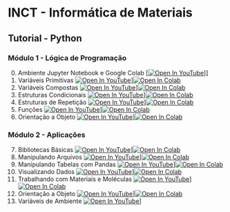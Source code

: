 # INCT - Informática de Materiais

## Tutorial - Python

### Módulo 1 - Lógica de Programação
0) Ambiente Jupyter Notebook e Google Colab [[![Open In YouTube](https://img.shields.io/badge/YouTube-FF0000?style=for-the-badge&logo=youtube&logoColor=white)](https://www.youtube.com/watch?v=KDVBUPgVHgs)]]
1) Variáveis Primitivas [![Open In YouTube](https://img.shields.io/badge/YouTube-FF0000?style=for-the-badge&logo=youtube&logoColor=white)](https://www.youtube.com/watch?v=KDVBUPgVHgs)][![Open In Colab](https://colab.research.google.com/assets/colab-badge.svg)](https://colab.research.google.com/github/simcomat/INCT-MatInfo-Tutoriais/blob/main/notebooks/python_modulo1/01-VariaveisPrimitivas.ipynb)
2) Variáveis Compostas [![Open In YouTube](https://img.shields.io/badge/YouTube-FF0000?style=for-the-badge&logo=youtube&logoColor=white)](https://www.youtube.com/watch?v=KDVBUPgVHgs)][![Open In Colab](https://colab.research.google.com/assets/colab-badge.svg)](https://colab.research.google.com/github/simcomat/INCT-MatInfo-Tutoriais/blob/main/notebooks/python_modulo1/02-VariaveisCompostas.ipynb)
3) Estruturas Condicionais [![Open In YouTube](https://img.shields.io/badge/YouTube-FF0000?style=for-the-badge&logo=youtube&logoColor=white)](https://www.youtube.com/watch?v=KDVBUPgVHgs)][![Open In Colab](https://colab.research.google.com/assets/colab-badge.svg)](https://colab.research.google.com/github/simcomat/INCT-MatInfo-Tutoriais/blob/main/notebooks/python_modulo1/03-EstruturasCondicionais.ipynb)
4) Estruturas de Repetição [![Open In YouTube](https://img.shields.io/badge/YouTube-FF0000?style=for-the-badge&logo=youtube&logoColor=white)](https://www.youtube.com/watch?v=KDVBUPgVHgs)][![Open In Colab](https://colab.research.google.com/assets/colab-badge.svg)](https://colab.research.google.com/github/simcomat/INCT-MatInfo-Tutoriais/blob/main/notebooks/python_modulo1/04-EstruturasdeRepetica.ipynb)
5) Funções [![Open In YouTube](https://img.shields.io/badge/YouTube-FF0000?style=for-the-badge&logo=youtube&logoColor=white)](https://www.youtube.com/watch?v=KDVBUPgVHgs)][![Open In Colab](https://colab.research.google.com/assets/colab-badge.svg)](https://colab.research.google.com/github/simcomat/INCT-MatInfo-Tutoriais/blob/main/notebooks/python_modulo1/05-Funcoes.ipynb)
6) Orientação a Objeto [![Open In YouTube](https://img.shields.io/badge/YouTube-FF0000?style=for-the-badge&logo=youtube&logoColor=white)](https://www.youtube.com/watch?v=KDVBUPgVHgs)][![Open In Colab](https://colab.research.google.com/assets/colab-badge.svg)](https://colab.research.google.com/github/simcomat/INCT-MatInfo-Tutoriais/blob/main/notebooks/python_modulo1/06-POO.ipynb)

### Módulo 2 - Aplicações
7) Bibliotecas Básicas [![Open In YouTube](https://img.shields.io/badge/YouTube-FF0000?style=for-the-badge&logo=youtube&logoColor=white)](https://www.youtube.com/watch?v=KDVBUPgVHgs)][![Open In Colab](https://colab.research.google.com/assets/colab-badge.svg)](https://colab.research.google.com/github/simcomat/webminicurso_ai4physics/blob/main/notebooks/1-Classificacao.ipynb)
8) Manipulando Arquivos [![Open In YouTube](https://img.shields.io/badge/YouTube-FF0000?style=for-the-badge&logo=youtube&logoColor=white)](https://www.youtube.com/watch?v=KDVBUPgVHgs)][![Open In Colab](https://colab.research.google.com/assets/colab-badge.svg)](https://colab.research.google.com/github/simcomat/webminicurso_ai4physics/blob/main/notebooks/2-Regressao.ipynb)
9) Manipulando Tabelas com Pandas [![Open In YouTube](https://img.shields.io/badge/YouTube-FF0000?style=for-the-badge&logo=youtube&logoColor=white)](https://www.youtube.com/watch?v=KDVBUPgVHgs)][![Open In Colab](https://colab.research.google.com/assets/colab-badge.svg)](https://colab.research.google.com/github/simcomat/webminicurso_ai4physics/blob/main/notebooks/3-NaoSupervisionado_e_NLP.ipynb)
10) Visualizando Dados [![Open In YouTube](https://img.shields.io/badge/YouTube-FF0000?style=for-the-badge&logo=youtube&logoColor=white)](https://www.youtube.com/watch?v=KDVBUPgVHgs)][![Open In Colab](https://colab.research.google.com/assets/colab-badge.svg)](https://colab.research.google.com/github/simcomat/webminicurso_ai4physics/blob/main/notebooks/4-AprendizadoProfundo.ipynb)
11) Trabalhando com Materiais e Moléculas [![Open In YouTube](https://img.shields.io/badge/YouTube-FF0000?style=for-the-badge&logo=youtube&logoColor=white)](https://www.youtube.com/watch?v=KDVBUPgVHgs)][![Open In Colab](https://colab.research.google.com/assets/colab-badge.svg)](https://colab.research.google.com/github/simcomat/webminicurso_ai4physics/blob/main/notebooks/4-AprendizadoProfundo.ipynb)
12) Orientação a Objeto [![Open In YouTube](https://img.shields.io/badge/YouTube-FF0000?style=for-the-badge&logo=youtube&logoColor=white)](https://www.youtube.com/watch?v=KDVBUPgVHgs)][![Open In Colab](https://colab.research.google.com/assets/colab-badge.svg)](https://colab.research.google.com/github/simcomat/webminicurso_ai4physics/blob/main/notebooks/4-AprendizadoProfundo.ipynb)
13) Varíáveis de Ambiente [![Open In YouTube](https://img.shields.io/badge/YouTube-FF0000?style=for-the-badge&logo=youtube&logoColor=white)](https://www.youtube.com/watch?v=KDVBUPgVHgs)]